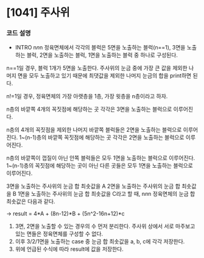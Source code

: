 # [1041] 주사위

### 코드 설명

- INTRO
  n*n*n 정육면체에서 각각의 블럭은 5면을 노출하는 블럭(n==1), 3면을 노출하는 블럭, 2면을 노출하는 블럭, 1면을 노출하는 블럭 중 하나로 구성된다.

n==1일 경우,
블럭 1개가 5면을 노출한다. 주사위의 눈금 중에 가장 큰 값을 제외한 나머지 면을 모두 노출하고 있기 때문에 최댓값을 제외한 나머지 눈금의 합을 print하면 된다.

n!=1일 경우,
정육면체의 가장 아랫층을 1층, 가장 윗층을 n층이라고 하자.

n층의 바깥쪽 4개의 꼭짓점에 해당하는 곳 각각은 3면을 노출하는 블럭으로 이루어진다.

n층의 4개의 꼭짓점을 제외한 나머지 바깥쪽 블럭들은 2면을 노출하는 블럭으로 이루어진다.
1~(n-1)층의 바깥쪽 꼭짓점에 해당하는 곳 각각은 2면을 노출하는 블럭으로 이루어진다.

n층의 바깥쪽이 껍질이 아닌 안쪽 블럭들은 모두 1면을 노출하는 블럭으로 이루어진다.
1~(n-1)층의 꼭짓점에 해당하는 곳이 아닌 다른 곳들은 모두 1면을 노출하는 블럭으로 이루어진다.

3면을 노출하는 주사위의 눈금 합 최솟값을 A
2면을 노출하는 주사위의 눈금 합 최솟값을 B
1면을 노출하는 주사위의 눈금 합 최솟값을 C라고 할 때, n*n*n 정육면체의 눈금 합 최솟값은 다음과 같다.

-> result = 4*A + (8n-12)*B + (5n^2-16n+12)\*c

1. 3면, 2면을 노출할 수 있는 경우의 수 먼저 분리한다. 주사위 상에서 서로 마주보고 있는 면들은 정육면체를 구성할 수 없다.
2. 이후 3/2/1면을 노출하는 case 중 눈금 합 최솟값을 a, b, c에 각각 저장한다.
3. 위에 언급된 수식에 따라 result에 값을 저장한다.
